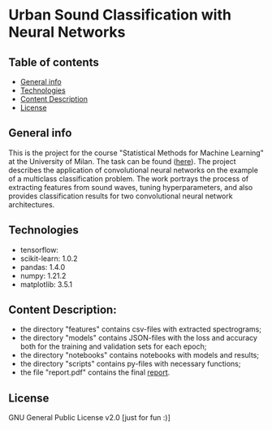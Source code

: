 # Urban Sound Classification with Neural Networks

## Table of contents
* [General info](#general-info)
* [Technologies](#technologies)
* [Content Description](*content-description)
* [License](#license)

## General info
This is the project for the course "Statistical Methods for Machine Learning" at the University of Milan.
The task can be found ([here](https://github.com/kkonstantin182/urban-sound-classification-project/blob/main/task.pdf)).
The project describes the application of convolutional neural networks on the example of a multiclass classification problem. 
The work portrays the process of extracting features from sound waves, tuning hyperparameters, and also provides classification results for two convolutional neural network architectures.

## Technologies
* tensorflow: 
* scikit-learn: 1.0.2
* pandas: 1.4.0
* numpy: 1.21.2
* matplotlib: 3.5.1

## Content Description:

* the directory "features" contains csv-files with extracted spectrograms;
* the directory "models" contains JSON-files with the loss and accuracy both for the training and validation sets for each epoch;
* the directory "notebooks" contains notebooks with models and results;
* the directory "scripts" contains py-files with necessary functions;
* the file "report.pdf" contains the final [report](https://github.com/kkonstantin182/urban-sound-classification-project/blob/main/report.pdf).

## License
GNU General Public License v2.0 [just for fun :)]
